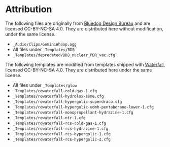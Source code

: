 # Attribution

The following files are originally from [Bluedog Design Bureau](https://github.com/CobaltWolf/Bluedog-Design-Bureau) and are licensed CC-BY-NC-SA 4.0. They are distributed here without modification, under the same license.

* `_Audio/Clips/GeminiWhoop.ogg`
* All files under `_Templates/BDB`
* `_Templates/deprecated/BDB_nuclear_PBR_vac.cfg`

The following templates are modified from templates shipped with [Waterfall](https://github.com/post-kerbin-mining-corporation/Waterfall), licensed CC-BY-NC-SA 4.0. They are distributed here under the same license.

* All files under `_Templates/glow`
* `_Templates/rowaterfall-cold-gas-1.cfg`
* `_Templates/rowaterfall-hydrolox-ssme.cfg`
* `_Templates/rowaterfall-hypergolic-superdraco.cfg`
* `_Templates/rowaterfall-hypergolic-udmh-pentaborane-lower-1.cfg`
* `_Templates/rowaterfall-monopropellant-hydrazine-1.cfg`
* `_Templates/rowaterfall-ntr-1.cfg`
* `_Templates/rowaterfall-rcs-cold-gas-1.cfg`
* `_Templates/rowaterfall-rcs-hydrazine-1.cfg`
* `_Templates/rowaterfall-rcs-hypergolic-1.cfg`
* `_Templates/rowaterfall-rcs-hypergolic-2.cfg`
